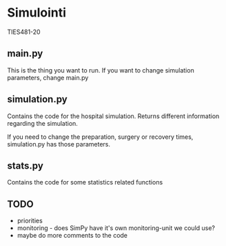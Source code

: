 # Simulointi
TIES481-20

## main.py
This is the thing you want to run. If you want to change simulation parameters,
change main.py

## simulation.py
Contains the code for the hospital simulation. Returns different information 
regarding the simulation.

If you need to change the preparation, surgery or recovery times, simulation.py 
has those parameters.

## stats.py
Contains the code for some statistics related functions

## TODO

- priorities
- monitoring - does SimPy have it's own monitoring-unit we could use?
- maybe do more comments to the code